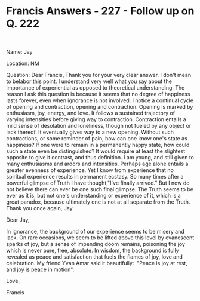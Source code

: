 # Francis Answers - 227 - Follow up on Q. 222

&nbsp;  

Name: Jay&nbsp;  

Location: NM&nbsp;  

Question: Dear Francis, Thank you for your very clear answer. I don't mean to belabor this point. I understand very well what you say about the importance of experiential as opposed to theoretical understanding. The reason I ask this question is because it seems that no degree of happiness lasts forever, even when ignorance is not involved. I notice a continual cycle of opening and contraction, opening and contraction. Opening is marked by enthusiasm, joy, energy, and love. It follows a sustained trajectory of varying intensities before giving way to contraction. Contraction entails a mild sense of desolation and loneliness, though not fueled by any object or lack thereof. It eventually gives way to a new opening. Without such contractions, or some reminder of pain, how can one know one\'s state as happiness? If one were to remain in a permanently happy state, how could such a state even be distinguished? It would require at least the slightest opposite to give it contrast, and thus definition. I am young, and still given to many enthusiasms and ardors and intensities. Perhaps age alone entails a greater evenness of experience. Yet I know from experience that no spiritual experience results in permanent ecstasy. So many times after a powerful glimpse of Truth I have thought,"I've finally arrived." But I now do not believe there can ever be one such final glimpse. The Truth seems to be ever as it is, but not one's understanding or experience of it, which is a great paradox, because ultimately one is not at all separate from the Truth. Thank you once again, Jay

Dear Jay,

In ignorance, the background of our experience seems to be misery and lack. On rare occasions, we seem to be lifted above this level by evanescent sparks of joy, but a sense of impending doom remains, poisoning the joy which is never pure, free, absolute. In wisdom, the background is fully revealed as peace and satisfaction that fuels the flames of joy, love and celebration. My friend Yvan Amar said it beautifully: &nbsp;"Peace is joy at rest, and joy is peace in motion".

Love,

Francis

